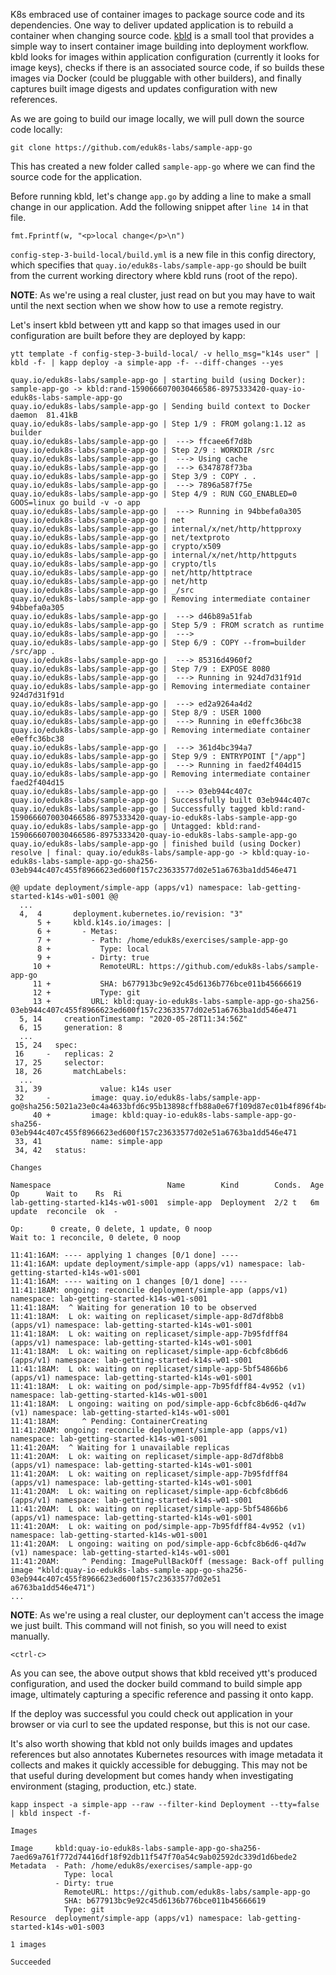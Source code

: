 K8s embraced use of container images to package source code and its dependencies. One way to deliver updated application is to rebuild a container when changing source code. [kbld](https://get-kbld.io/) is a small tool that provides a simple way to insert container image building into deployment workflow. kbld looks for images within application configuration (currently it looks for image keys), checks if there is an associated source code, if so builds these images via Docker (could be pluggable with other builders), and finally captures built image digests and updates configuration with new references.

As we are going to build our image locally, we will pull down the source code locally:

```execute-1
git clone https://github.com/eduk8s-labs/sample-app-go
```

This has created a new folder called `sample-app-go` where we can find the source code for the application.

Before running kbld, let's change `app.go` by adding a line to make a small change in our application. Add the following snippet after `line 14` in that file.

```
fmt.Fprintf(w, "<p>local change</p>\n")
```

`config-step-3-build-local/build.yml` is a new file in this config directory, which specifies that `quay.io/eduk8s-labs/sample-app-go` should be built from the current working directory where kbld runs (root of the repo).

__NOTE__: As we're using a real cluster, just read on but you may have to wait until the next section when we show how to use a remote registry.

Let's insert kbld between ytt and kapp so that images used in our configuration are built before they are deployed by kapp:

```execute-1
ytt template -f config-step-3-build-local/ -v hello_msg="k14s user" | kbld -f- | kapp deploy -a simple-app -f- --diff-changes --yes
```

```
quay.io/eduk8s-labs/sample-app-go | starting build (using Docker): sample-app-go -> kbld:rand-1590666070030466586-8975333420-quay-io-eduk8s-labs-sample-app-go
quay.io/eduk8s-labs/sample-app-go | Sending build context to Docker daemon  81.41kB
quay.io/eduk8s-labs/sample-app-go | Step 1/9 : FROM golang:1.12 as builder
quay.io/eduk8s-labs/sample-app-go |  ---> ffcaee6f7d8b
quay.io/eduk8s-labs/sample-app-go | Step 2/9 : WORKDIR /src
quay.io/eduk8s-labs/sample-app-go |  ---> Using cache
quay.io/eduk8s-labs/sample-app-go |  ---> 6347878f73ba
quay.io/eduk8s-labs/sample-app-go | Step 3/9 : COPY . .
quay.io/eduk8s-labs/sample-app-go |  ---> 7896a587f75e
quay.io/eduk8s-labs/sample-app-go | Step 4/9 : RUN CGO_ENABLED=0 GOOS=linux go build -v -o app
quay.io/eduk8s-labs/sample-app-go |  ---> Running in 94bbefa0a305
quay.io/eduk8s-labs/sample-app-go | net
quay.io/eduk8s-labs/sample-app-go | internal/x/net/http/httpproxy
quay.io/eduk8s-labs/sample-app-go | net/textproto
quay.io/eduk8s-labs/sample-app-go | crypto/x509
quay.io/eduk8s-labs/sample-app-go | internal/x/net/http/httpguts
quay.io/eduk8s-labs/sample-app-go | crypto/tls
quay.io/eduk8s-labs/sample-app-go | net/http/httptrace
quay.io/eduk8s-labs/sample-app-go | net/http
quay.io/eduk8s-labs/sample-app-go | _/src
quay.io/eduk8s-labs/sample-app-go | Removing intermediate container 94bbefa0a305
quay.io/eduk8s-labs/sample-app-go |  ---> d46b89a51fab
quay.io/eduk8s-labs/sample-app-go | Step 5/9 : FROM scratch as runtime
quay.io/eduk8s-labs/sample-app-go |  --->
quay.io/eduk8s-labs/sample-app-go | Step 6/9 : COPY --from=builder /src/app .
quay.io/eduk8s-labs/sample-app-go |  ---> 85316d4960f2
quay.io/eduk8s-labs/sample-app-go | Step 7/9 : EXPOSE 8080
quay.io/eduk8s-labs/sample-app-go |  ---> Running in 924d7d31f91d
quay.io/eduk8s-labs/sample-app-go | Removing intermediate container 924d7d31f91d
quay.io/eduk8s-labs/sample-app-go |  ---> ed2a9264a4d2
quay.io/eduk8s-labs/sample-app-go | Step 8/9 : USER 1000
quay.io/eduk8s-labs/sample-app-go |  ---> Running in e0effc36bc38
quay.io/eduk8s-labs/sample-app-go | Removing intermediate container e0effc36bc38
quay.io/eduk8s-labs/sample-app-go |  ---> 361d4bc394a7
quay.io/eduk8s-labs/sample-app-go | Step 9/9 : ENTRYPOINT ["/app"]
quay.io/eduk8s-labs/sample-app-go |  ---> Running in faed2f404d15
quay.io/eduk8s-labs/sample-app-go | Removing intermediate container faed2f404d15
quay.io/eduk8s-labs/sample-app-go |  ---> 03eb944c407c
quay.io/eduk8s-labs/sample-app-go | Successfully built 03eb944c407c
quay.io/eduk8s-labs/sample-app-go | Successfully tagged kbld:rand-1590666070030466586-8975333420-quay-io-eduk8s-labs-sample-app-go
quay.io/eduk8s-labs/sample-app-go | Untagged: kbld:rand-1590666070030466586-8975333420-quay-io-eduk8s-labs-sample-app-go
quay.io/eduk8s-labs/sample-app-go | finished build (using Docker)
resolve | final: quay.io/eduk8s-labs/sample-app-go -> kbld:quay-io-eduk8s-labs-sample-app-go-sha256-03eb944c407c455f8966623ed600f157c23633577d02e51a6763ba1dd546e471

@@ update deployment/simple-app (apps/v1) namespace: lab-getting-started-k14s-w01-s001 @@
  ...
  4,  4       deployment.kubernetes.io/revision: "3"
      5 +     kbld.k14s.io/images: |
      6 +       - Metas:
      7 +         - Path: /home/eduk8s/exercises/sample-app-go
      8 +           Type: local
      9 +         - Dirty: true
     10 +           RemoteURL: https://github.com/eduk8s-labs/sample-app-go
     11 +           SHA: b677913bc9e92c45d6136b776bce011b45666619
     12 +           Type: git
     13 +         URL: kbld:quay-io-eduk8s-labs-sample-app-go-sha256-03eb944c407c455f8966623ed600f157c23633577d02e51a6763ba1dd546e471
  5, 14     creationTimestamp: "2020-05-28T11:34:56Z"
  6, 15     generation: 8
  ...
 15, 24   spec:
 16     -   replicas: 2
 17, 25     selector:
 18, 26       matchLabels:
  ...
 31, 39             value: k14s user
 32     -         image: quay.io/eduk8s-labs/sample-app-go@sha256:5021a23e0c4a4633bfd6c95b13898cffb88a0e67f109d87ec01b4f896f4b4296
     40 +         image: kbld:quay-io-eduk8s-labs-sample-app-go-sha256-03eb944c407c455f8966623ed600f157c23633577d02e51a6763ba1dd546e471
 33, 41           name: simple-app
 34, 42   status:

Changes

Namespace                          Name        Kind        Conds.  Age  Op      Wait to    Rs  Ri
lab-getting-started-k14s-w01-s001  simple-app  Deployment  2/2 t   6m   update  reconcile  ok  -

Op:      0 create, 0 delete, 1 update, 0 noop
Wait to: 1 reconcile, 0 delete, 0 noop

11:41:16AM: ---- applying 1 changes [0/1 done] ----
11:41:16AM: update deployment/simple-app (apps/v1) namespace: lab-getting-started-k14s-w01-s001
11:41:16AM: ---- waiting on 1 changes [0/1 done] ----
11:41:18AM: ongoing: reconcile deployment/simple-app (apps/v1) namespace: lab-getting-started-k14s-w01-s001
11:41:18AM:  ^ Waiting for generation 10 to be observed
11:41:18AM:  L ok: waiting on replicaset/simple-app-8d7df8bb8 (apps/v1) namespace: lab-getting-started-k14s-w01-s001
11:41:18AM:  L ok: waiting on replicaset/simple-app-7b95fdff84 (apps/v1) namespace: lab-getting-started-k14s-w01-s001
11:41:18AM:  L ok: waiting on replicaset/simple-app-6cbfc8b6d6 (apps/v1) namespace: lab-getting-started-k14s-w01-s001
11:41:18AM:  L ok: waiting on replicaset/simple-app-5bf54866b6 (apps/v1) namespace: lab-getting-started-k14s-w01-s001
11:41:18AM:  L ok: waiting on pod/simple-app-7b95fdff84-4v952 (v1) namespace: lab-getting-started-k14s-w01-s001
11:41:18AM:  L ongoing: waiting on pod/simple-app-6cbfc8b6d6-q4d7w (v1) namespace: lab-getting-started-k14s-w01-s001
11:41:18AM:     ^ Pending: ContainerCreating
11:41:20AM: ongoing: reconcile deployment/simple-app (apps/v1) namespace: lab-getting-started-k14s-w01-s001
11:41:20AM:  ^ Waiting for 1 unavailable replicas
11:41:20AM:  L ok: waiting on replicaset/simple-app-8d7df8bb8 (apps/v1) namespace: lab-getting-started-k14s-w01-s001
11:41:20AM:  L ok: waiting on replicaset/simple-app-7b95fdff84 (apps/v1) namespace: lab-getting-started-k14s-w01-s001
11:41:20AM:  L ok: waiting on replicaset/simple-app-6cbfc8b6d6 (apps/v1) namespace: lab-getting-started-k14s-w01-s001
11:41:20AM:  L ok: waiting on replicaset/simple-app-5bf54866b6 (apps/v1) namespace: lab-getting-started-k14s-w01-s001
11:41:20AM:  L ok: waiting on pod/simple-app-7b95fdff84-4v952 (v1) namespace: lab-getting-started-k14s-w01-s001
11:41:20AM:  L ongoing: waiting on pod/simple-app-6cbfc8b6d6-q4d7w (v1) namespace: lab-getting-started-k14s-w01-s001
11:41:20AM:     ^ Pending: ImagePullBackOff (message: Back-off pulling image "kbld:quay-io-eduk8s-labs-sample-app-go-sha256-03eb944c407c455f8966623ed600f157c23633577d02e51
a6763ba1dd546e471")
...
```

__NOTE__: As we're using a real cluster, our deployment can't access the image we just built. This command will not finish, so you will need to exist manually.

```execute-1
<ctrl-c>
```

As you can see, the above output shows that kbld received ytt's produced configuration, and used the docker build command to build simple app image, ultimately capturing a specific reference and passing it onto kapp.

If the deploy was successful you could check out application in your browser or via curl to see the updated response, but this is not our case.

It's also worth showing that kbld not only builds images and updates references but also annotates Kubernetes resources with image metadata it collects and makes it quickly accessible for debugging. This may not be that useful during development but comes handy when investigating environment (staging, production, etc.) state.

```execute-1
kapp inspect -a simple-app --raw --filter-kind Deployment --tty=false | kbld inspect -f-
```

```
Images

Image     kbld:quay-io-eduk8s-labs-sample-app-go-sha256-7aed69a761f772d74416df18f92db11f547f70a54c9ab02592dc339d1d6bede2
Metadata  - Path: /home/eduk8s/exercises/sample-app-go
            Type: local
          - Dirty: true
            RemoteURL: https://github.com/eduk8s-labs/sample-app-go
            SHA: b677913bc9e92c45d6136b776bce011b45666619
            Type: git
Resource  deployment/simple-app (apps/v1) namespace: lab-getting-started-k14s-w01-s003

1 images

Succeeded
```